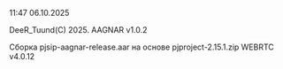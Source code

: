 11:47 06.10.2025

DeeR_Tuund(C) 2025. AAGNAR v1.0.2

Сборка pjsip-aagnar-release.aar на основе pjproject-2.15.1.zip
WEBRTC v4.0.12
